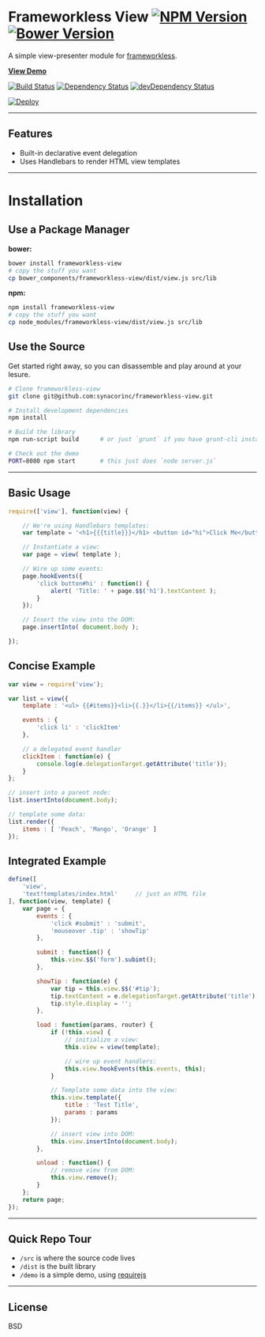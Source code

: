 Frameworkless View [![NPM Version](http://img.shields.io/npm/v/frameworkless-view.svg?style=flat)](https://www.npmjs.org/package/frameworkless-view) [![Bower Version](http://img.shields.io/bower/v/frameworkless-view.svg?style=flat)](http://bower.io/search/?q=frameworkless-view)
=============

A simple view-presenter module for [frameworkless](http://github.com/synacorinc/frameworkless).

**[View Demo](http://frameworkless-view.herokuapp.com/demo/)**

[![Build Status](https://img.shields.io/travis/synacorinc/frameworkless-view.svg?style=flat&branch=master)](https://travis-ci.org/synacorinc/frameworkless-view)
[![Dependency Status](http://img.shields.io/david/synacorinc/frameworkless-view.svg?style=flat)](https://david-dm.org/synacorinc/frameworkless-view)
[![devDependency Status](http://img.shields.io/david/dev/synacorinc/frameworkless-view.svg?style=flat)](https://david-dm.org/synacorinc/frameworkless-view#info=devDependencies)

[![Deploy](https://www.herokucdn.com/deploy/button.png)](https://heroku.com/deploy)


---


Features
--------

- Built-in declarative event delegation
- Uses Handlebars to render HTML view templates


---


Installation
============


Use a Package Manager
---------------------
**bower:**

```bash
bower install frameworkless-view
# copy the stuff you want
cp bower_components/frameworkless-view/dist/view.js src/lib
```

**npm:**

```bash
npm install frameworkless-view
# copy the stuff you want
cp node_modules/frameworkless-view/dist/view.js src/lib
```


Use the Source
--------------

Get started right away, so you can disassemble and play around at your lesure.

```bash
# Clone frameworkless-view
git clone git@github.com:synacorinc/frameworkless-view.git

# Install development dependencies
npm install

# Build the library
npm run-script build      # or just `grunt` if you have grunt-cli installed globally

# Check out the demo
PORT=8080 npm start       # this just does `node server.js`
```


---


Basic Usage
-----------

```JavaScript
require(['view'], function(view) {

	// We're using Handlebars templates:
	var template = '<h1>{{{title}}}</h1> <button id="hi">Click Me</button>';

	// Instantiate a view:
	var page = view( template );

	// Wire up some events:
	page.hookEvents({
		'click button#hi' : function() {
			alert( 'Title: ' + page.$$('h1').textContent );
		}
	});

	// Insert the view into the DOM:
	page.insertInto( document.body );

});
```


Concise Example
---------------

```JavaScript
var view = require('view');

var list = view({
	template : '<ul> {{#items}}<li>{{.}}</li>{{/items}} </ul>',

	events : {
		'click li' : 'clickItem'
	},

	// a delegated event handler
	clickItem : function(e) {
		console.log(e.delegationTarget.getAttribute('title'));
	}
};

// insert into a parent node:
list.insertInto(document.body);

// template some data:
list.render({
	items : [ 'Peach', 'Mango', 'Orange' ]
});
```


Integrated Example
------------------

```JavaScript
define([
	'view',
	'text!templates/index.html'		// just an HTML file
], function(view, template) {
	var page = {
		events : {
			'click #submit' : 'submit',
			'mouseover .tip' : 'showTip'
		},

		submit : function() {
			this.view.$$('form').subimt();
		},

		showTip : function(e) {
			var tip = this.view.$$('#tip');
			tip.textContent = e.delegationTarget.getAttribute('title');
			tip.style.display = '';
		},

		load : function(params, router) {
			if (!this.view) {
				// initialize a view:
				this.view = view(template);

				// wire up event handlers:
				this.view.hookEvents(this.events, this);
			}

			// Template some data into the view:
			this.view.template({
				title : 'Test Title',
				params : params
			});

			// insert view into DOM:
			this.view.insertInto(document.body);
		},

		unload : function() {
			// remove view from DOM:
			this.view.remove();
		}
	};
	return page;
});
```


---


Quick Repo Tour
---------------

* `/src` is where the source code lives
* `/dist` is the built library
* `/demo` is a simple demo, using [requirejs](http://requirejs.org)



---


License
-------

BSD
